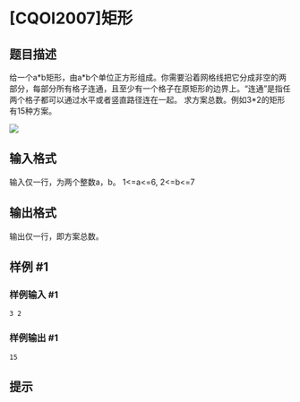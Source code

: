 # [CQOI2007]矩形

## 题目描述

给一个a\*b矩形，由a\*b个单位正方形组成。你需要沿着网格线把它分成非空的两部分，每部分所有格子连通，且至少有一个格子在原矩形的边界上。“连通”是指任两个格子都可以通过水平或者竖直路径连在一起。 求方案总数。例如3*2的矩形有15种方案。

![](https://cdn.luogu.com.cn/upload/pic/18502.png)

## 输入格式

输入仅一行，为两个整数a，b。
1<=a<=6, 2<=b<=7

## 输出格式

输出仅一行，即方案总数。

## 样例 #1

### 样例输入 #1
```
3 2
```

### 样例输出 #1

```
15
```

## 提示



